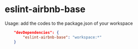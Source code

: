 # eslint-airbnb-base

Usage: add the codes to the package.json of your workspace

```json
    "devDependencies": {
        "eslint-airbnb-base": "workspace:*"
    }
```